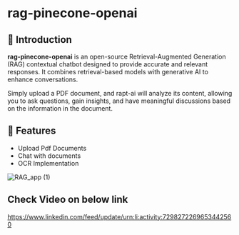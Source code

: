 # rag-pinecone-openai

## 🚀 Introduction

**rag-pinecone-openai** is an open-source Retrieval-Augmented Generation (RAG) contextual chatbot designed to provide accurate and relevant responses. It combines retrieval-based models with generative AI to enhance conversations.

Simply upload a PDF document, and rapt-ai will analyze its content, allowing you to ask questions, gain insights, and have meaningful discussions based on the information in the document.


## 🌟 Features
- Upload Pdf Documents
- Chat with documents
- OCR Implementation

![RAG_app (1)](https://github.com/user-attachments/assets/020df2de-399a-48bb-9dd3-13771b9468f9)



## Check Video on below link
https://www.linkedin.com/feed/update/urn:li:activity:7298272269653442560

